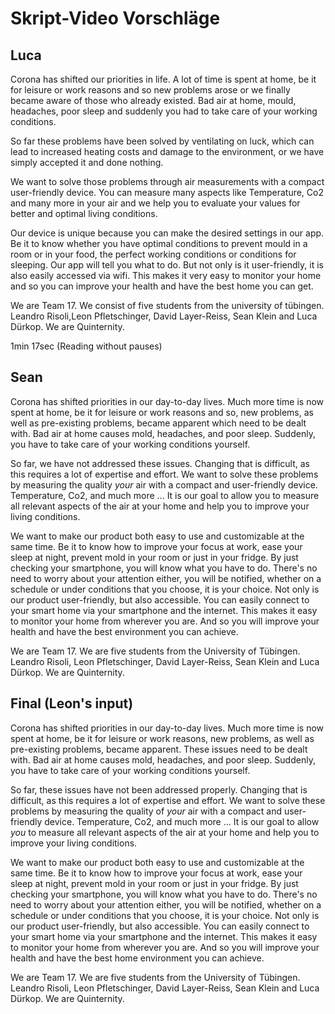 # Skript-Video Vorschläge

## Luca 

Corona has shifted our priorities in life. A lot of time is spent at home, be it for leisure or work reasons and so new problems arose or we finally became aware of those who already existed. Bad air at home, mould, headaches, poor sleep and suddenly you had to take care of your working conditions.

So far these problems have been solved by ventilating on luck, which can lead to increased heating costs and damage to the environment, or we have simply accepted it and done nothing. 

We want to solve those problems through air measurements with a compact user-friendly device. You can measure many aspects like Temperature, Co2 and many more in your air and we help you to evaluate your values for better and optimal living conditions. 

Our device is unique because you can make the desired settings in our app. Be it to know whether you have optimal conditions to prevent mould in a room or in your food, the perfect working conditions or conditions for sleeping. Our app will tell you what to do. But not only is it user-friendly, it is also easily accessed via wifi. This makes it very easy to monitor your home and so you can improve your health and have the best home you can get.

We are Team 17. We consist of five students from the university of tübingen. Leandro Risoli,Leon Pfletschinger, David Layer-Reiss, Sean Klein and Luca Dürkop. We are Quinternity.

1min 17sec (Reading without pauses)

## Sean

Corona has shifted priorities in our day-to-day lives. Much more time is now spent at home, be it for leisure or work reasons and so, new problems, as well as pre-existing problems, became apparent which need to be dealt with. Bad air at home causes mold,  headaches, and poor sleep. Suddenly, you have to take care of your working conditions yourself.

So far, we have not addressed these issues. Changing that is difficult, as this requires a lot of expertise and effort.
We want to solve these problems by measuring the quality *your* air with a compact and user-friendly device. Temperature, Co2, and much more ... It is our goal to allow you to measure all relevant aspects of the air at your home and help you to improve your living conditions.

We want to make our product both easy to use and customizable at the same time.
Be it to know how to improve your focus at work, ease your sleep at night, prevent mold in your room or just in your fridge. By just checking your smartphone, you will know what you have to do. There's no need to worry about your attention either, you will be notified, whether on a schedule or under conditions that you choose, it is your choice.
Not only is our product user-friendly, but also accessible. You can easily connect to your smart home via your smartphone and the internet. This makes it easy to monitor your home from wherever you are. And so you will improve your health and have the best environment you can achieve.

We are Team 17. We are five students from the University of Tübingen. Leandro Risoli, Leon Pfletschinger, David Layer-Reiss, Sean Klein and Luca Dürkop. We are Quinternity.

## Final (Leon's input)

Corona has shifted priorities in our day-to-day lives. Much more time is now spent at home, be it for leisure or work reasons, new problems, as well as pre-existing problems, became apparent. These issues need to be dealt with. Bad air at home causes mold,  headaches, and poor sleep. Suddenly, you have to take care of your working conditions yourself.

So far, these issues have not been addressed properly. Changing that is difficult, as this requires a lot of expertise and effort.
We want to solve these problems by measuring the quality of *your* air with a compact and user-friendly device. Temperature, Co2, and much more ... It is our goal to allow *you* to measure all relevant aspects of the air at your home and help you to improve your living conditions.

We want to make our product both easy to use and customizable at the same time.
Be it to know how to improve your focus at work, ease your sleep at night, prevent mold in your room or just in your fridge. By just checking your smartphone, you will know what you have to do. There's no need to worry about your attention either, you will be notified, whether on a schedule or under conditions that you choose, it is your choice.
Not only is our product user-friendly, but also accessible. You can easily connect to your smart home via your smartphone and the internet. This makes it easy to monitor your home from wherever you are. And so you will improve your health and have the best home environment you can achieve.

We are Team 17. We are five students from the University of Tübingen. Leandro Risoli, Leon Pfletschinger, David Layer-Reiss, Sean Klein and Luca Dürkop. We are Quinternity.
